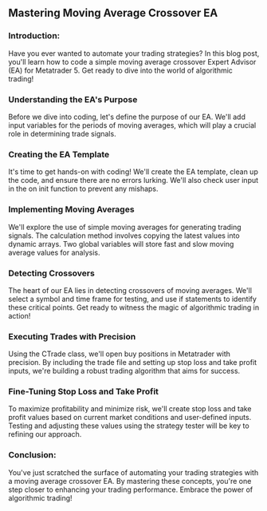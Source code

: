 ## Mastering Moving Average Crossover EA


### Introduction:

Have you ever wanted to automate your trading strategies? In this blog post, you'll learn how to code a simple moving average crossover Expert Advisor (EA) for Metatrader 5. Get ready to dive into the world of algorithmic trading!


### Understanding the EA's Purpose

 Before we dive into coding, let's define the purpose of our EA. We'll add input variables for the periods of moving averages, which will play a crucial role in determining trade signals.

### Creating the EA Template

 It's time to get hands-on with coding! We'll create the EA template, clean up the code, and ensure there are no errors lurking. We'll also check user input in the on init function to prevent any mishaps.

### Implementing Moving Averages

 We'll explore the use of simple moving averages for generating trading signals. The calculation method involves copying the latest values into dynamic arrays. Two global variables will store fast and slow moving average values for analysis.

### Detecting Crossovers

 The heart of our EA lies in detecting crossovers of moving averages. We'll select a symbol and time frame for testing, and use if statements to identify these critical points. Get ready to witness the magic of algorithmic trading in action!

### Executing Trades with Precision

 Using the CTrade class, we'll open buy positions in Metatrader with precision. By including the trade file and setting up stop loss and take profit inputs, we're building a robust trading algorithm that aims for success.

### Fine-Tuning Stop Loss and Take Profit

 To maximize profitability and minimize risk, we'll create stop loss and take profit values based on current market conditions and user-defined inputs. Testing and adjusting these values using the strategy tester will be key to refining our approach.


### Conclusion:

You've just scratched the surface of automating your trading strategies with a moving average crossover EA. By mastering these concepts, you're one step closer to enhancing your trading performance. Embrace the power of algorithmic trading!